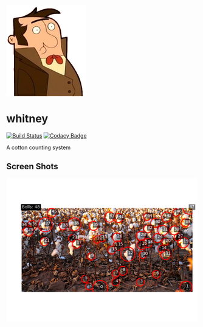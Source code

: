 ![whitney](/readme-img/whitney.jpg)  
# whitney
[![Build Status](https://travis-ci.org/sonyccd/whitney.svg?branch=master)](https://travis-ci.org/sonyccd/whitney)
[![Codacy Badge](https://api.codacy.com/project/badge/Grade/15de6cdaace9408e982ad2db14930c1a)](https://www.codacy.com/app/snakes-in-the-box/whitney?utm_source=github.com&utm_medium=referral&utm_content=sonyccd/whitney&utm_campaign=badger)

A cotton counting system


## Screen Shots
![figure1](/readme-img/figure_1.png)